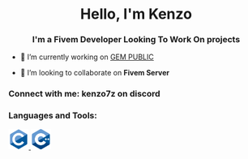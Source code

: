 <h1 align="center">Hello, I'm Kenzo</h1>
<h3 align="center">I'm a Fivem Developer Looking To Work On projects</h3>

- 🔭 I’m currently working on [GEM PUBLIC](https://discord.gg/gemrp)

- 👯 I’m looking to collaborate on **Fivem Server**

<h3 align="left">Connect with me: kenzo7z on discord</h3>
<p align="left">
</p>

<h3 align="left">Languages and Tools:</h3>
<p align="left"> <a href="https://www.cprogramming.com/" target="_blank" rel="noreferrer"> <img src="https://raw.githubusercontent.com/devicons/devicon/master/icons/c/c-original.svg" alt="c" width="40" height="40"/> </a> <a href="https://www.w3schools.com/cpp/" target="_blank" rel="noreferrer"> <img src="https://raw.githubusercontent.com/devicons/devicon/master/icons/cplusplus/cplusplus-original.svg" alt="cplusplus" width="40" height="40"/> </a> </p>
